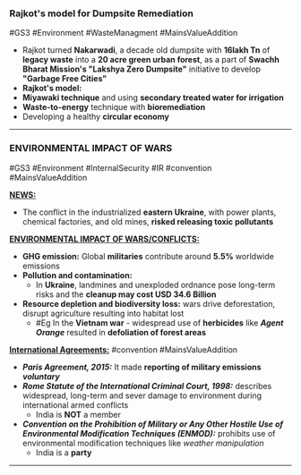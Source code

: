 ### Rajkot's model for Dumpsite Remediation  
#GS3 #Environment #WasteManagment #MainsValueAddition  
- Rajkot turned **Nakarwadi**, a decade old dumpsite with **16lakh Tn** of **legacy waste** into a **20 acre green urban forest**, as a part of **Swachh Bharat Mission's "Lakshya Zero Dumpsite"** initiative to develop **"Garbage Free Cities"**  
- **Rajkot's model:**  
- **Miyawaki technique** and using **secondary treated water for irrigation**  
- **Waste-to-energy** technique with **bioremediation**  
- Developing a healthy **circular economy**  

---
### ENVIRONMENTAL IMPACT OF WARS
#GS3 #Environment #InternalSecurity #IR #convention #MainsValueAddition 

<b><u>NEWS:</u></b>
- The conflict in the industrialized **eastern Ukraine**, with power plants, chemical factories, and old mines, **risked releasing toxic pollutants** 

<b><u>ENVIRONMENTAL IMPACT OF WARS/CONFLICTS:</u></b>
- **GHG emission:** Global **militaries** contribute around **5.5%** worldwide emissions
- **Pollution and contamination:**
	- In **Ukraine**, landmines and unexploded ordnance pose long-term risks and the **cleanup may cost USD 34.6 Billion**
- **Resource depletion and biodiversity loss:** wars drive deforestation, disrupt agriculture resulting into habitat lost
	- #Eg In the **Vietnam war** - widespread use of **herbicides** like ***Agent Orange*** resulted in **defoliation of forest areas**

<b><u>International Agreements:</u></b> #convention #MainsValueAddition 
- ***Paris Agreement, 2015:*** It made **reporting of military emissions** ***voluntary***
- ***Rome Statute of the International Criminal Court, 1998:*** describes widespread, long-term and sever damage to environment during international armed conflicts
	- India is **NOT** a member
- ***Convention on the Prohibition of Military or Any Other Hostile Use of Environmental Modification Techniques (ENMOD):*** prohibits use of environmental modification techniques like *weather manipulation*
	- India is a **party**

---